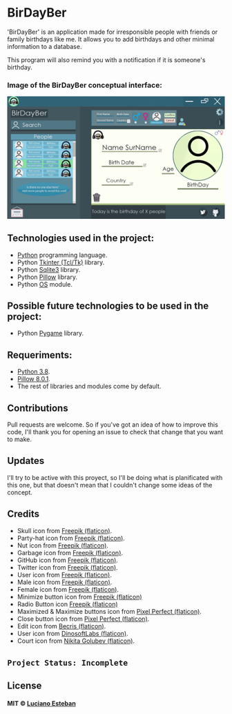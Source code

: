 # BirDayBer
'BirDayBer' is an application made for irresponsible people with friends or family birthdays like me.
It allows you to add birthdays and other minimal information to a database.

This program will also remind you with a notification if it is someone's birthday.

### Image of the BirDayBer conceptual interface:

![.](conceptual/interface-design-updated.png)


## Technologies used in the project:

- [Python](https://www.python.org/) programming language.
- Python [Tkinter (Tcl/Tk)](https://docs.python.org/3/library/tkinter.html) library.
- Python [Sqlite3](https://docs.python.org/3/library/sqlite3.html) library.
- Python [Pillow](https://pypi.org/project/Pillow/) library.
- Python [OS](https://docs.python.org/3/library/os.html) module.

## Possible future technologies to be used in the project:

- Python [Pygame](https://www.pygame.org/news) library.

## Requeriments:
- [Python 3.8](https://www.python.org/downloads/release/python-385/).
- [Pillow 8.0.1](https://pypi.org/project/Pillow/8.0.1/).
- The rest of libraries and modules come by default.


## Contributions

Pull requests are welcome.
So if you've got an idea of how to improve this code, I'll thank you for
opening an issue to check that change that you want to make.


## Updates

I'll try to be active with this proyect, so I'll be doing what is planificated 
with this one, but that doesn't mean that I couldn't change some ideas of the concept. 


## Credits

- Skull icon from [Freepik (flaticon)](https://www.flaticon.com/free-icon/skull_485605?related_id=485564&origin=search).
- Party-hat icon from [Freepik (flaticon)](https://www.flaticon.com/free-icon/party-hat_3990692).
- Nut icon from [Freepik (flaticon)](https://www.flaticon.com/free-icon/nut_3593739).
- Garbage icon from [Freepik (flaticon)](https://www.flaticon.com/free-icon/garbage_3143497?related_id=3143497&origin=search).
- GitHub icon from [Freepik (flaticon)](https://www.flaticon.com/free-icon/github_1051275).
- Twitter icon from [Freepik (flaticon)](https://www.flaticon.com/free-icon/twitter_185961).
- User icon from [Freepik (flaticon)](https://www.flaticon.com/free-icon/user_747376).
- Male icon from [Freepik (flaticon)](https://www.flaticon.com/free-icon/man_2284900?related_id=2284900&origin=search).
- Female icon from [Freepik (flaticon)](https://www.flaticon.com/free-icon/woman_2284897).
- Minimize button icon from [Freepik (flaticon)](https://www.flaticon.com/free-icon/minimise-button_74888)
- Radio Button icon [Freepik (flaticon)](https://www.flaticon.com/free-icon/radio-button_3305917?term=radio%20button&page=1&position=8&page=1&position=8&related_id=3305917&origin=search)
- Maximized & Maximize buttons icon from [Pixel Perfect (flaticon)](https://www.flaticon.com/free-icon/move_2749235?related_id=2749235&origin=search).
- Close button icon from [Pixel Perfect (flaticon)](https://www.flaticon.com/free-icon/close_1828778?related_id=1828778&origin=search).
- Edit icon from [Becris (flaticon)](https://www.flaticon.com/free-icon/edit_860814?term=edit&.page=1&position=4&page=1&position=4&related_id=860814&origin=search).
- User icon from [DinosoftLabs (flaticon)](https://www.flaticon.com/free-icon/user_4018596).
- Court icon from [Nikita Golubev (flaticon)](https://www.flaticon.com/free-icon/court_1750412?related_id=1750530&origin=search).


## ```Project Status: Incomplete```

## License

#### MIT © [Luciano Esteban](https://github.com/LucioFex)
